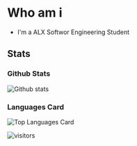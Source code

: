 # Who am i

* I'm a ALX Softwor Engineering Student
## Stats
### Github Stats
![Github stats](https://github-readme-stats-git-masterrstaa-rickstaa.vercel.app/api?username=Amyn00&theme=highcontrast&show_icons=true&count_private=true)
### Languages Card
![Top Languages Card](https://github-readme-stats-git-masterrstaa-rickstaa.vercel.app/api/top-langs/?username=Amyn00)



![visitors](https://komarev.com/ghpvc/?username=Amyn00&color=brightgreen&style=plastic&label=PROFILE+VIEWS)
